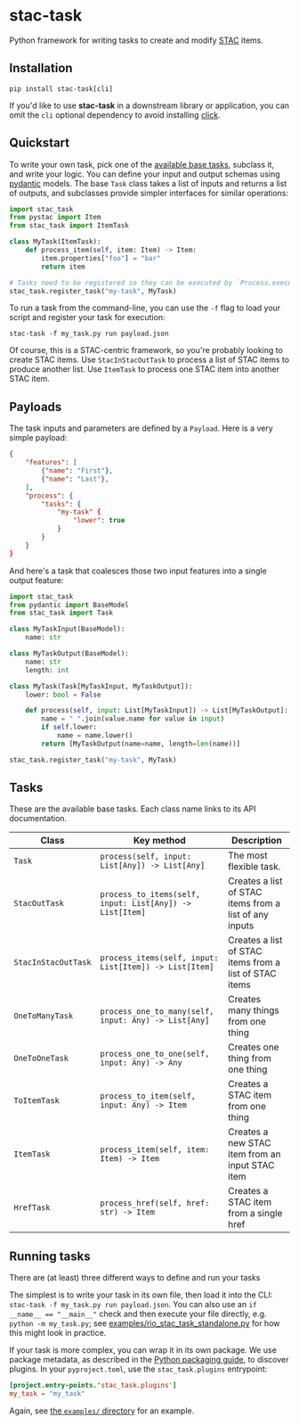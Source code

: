 # stac-task

Python framework for writing tasks to create and modify [STAC](https://stacspec.org/) items.

## Installation

```shell
pip install stac-task[cli]
```

If you'd like to use **stac-task** in a downstream library or application, you can omit the `cli` optional dependency to avoid installing [click](https://click.palletsprojects.com).

## Quickstart

To write your own task, pick one of the [available base tasks](#tasks), subclass it, and write your logic.
You can define your input and output schemas using [pydantic](https://docs.pydantic.dev/) models.
The base `Task` class takes a list of inputs and returns a list of outputs, and subclasses provide simpler interfaces for similar operations:

```python
import stac_task
from pystac import Item
from stac_task import ItemTask

class MyTask(ItemTask):
    def process_item(self, item: Item) -> Item:
        item.properties["foo"] = "bar"
        return item

# Tasks need to be registered so they can be executed by `Process.execute`
stac_task.register_task("my-task", MyTask)
```

To run a task from the command-line, you can use the `-f` flag to load your script and register your task for execution:

```shell
stac-task -f my_task.py run payload.json
```

Of course, this is a STAC-centric framework, so you're probably looking to create STAC items.
Use `StacInStacOutTask` to process a list of STAC items to produce another list.
Use `ItemTask` to process one STAC item into another STAC item.

## Payloads

The task inputs and parameters are defined by a `Payload`.
Here is a very simple payload:

```json
{
    "features": [
        {"name": "First"},
        {"name": "Last"},
    ],
    "process": {
        "tasks": {
            "my-task" {
                "lower": true
            }
        }
    }
}
```

And here's a task that coalesces those two input features into a single output feature:

```python
import stac_task
from pydantic import BaseModel
from stac_task import Task

class MyTaskInput(BaseModel):
    name: str

class MyTaskOutput(BaseModel):
    name: str
    length: int

class MyTask(Task[MyTaskInput, MyTaskOutput]):
    lower: bool = False

    def process(self, input: List[MyTaskInput]) -> List[MyTaskOutput]:
        name = " ".join(value.name for value in input)
        if self.lower:
            name = name.lower()
        return [MyTaskOutput(name=name, length=len(name))]

stac_task.register_task("my-task", MyTask)
```

## Tasks

These are the available base tasks.
Each class name links to its API documentation.

| Class | Key method | Description |
| -- | -- | -- |
| `Task` | `process(self, input: List[Any]) -> List[Any]` | The most flexible task. |
| `StacOutTask` | `process_to_items(self, input: List[Any]) -> List[Item]` | Creates a list of STAC items from a list of any inputs |
| `StacInStacOutTask` | `process_items(self, input: List[Item]) -> List[Item]` | Creates a list of STAC items from a list of STAC items |
| `OneToManyTask` | `process_one_to_many(self, input: Any) -> List[Any]` | Creates many things from one thing |
| `OneToOneTask` | `process_one_to_one(self, input: Any) -> Any` | Creates one thing from one thing |
| `ToItemTask` | `process_to_item(self, input: Any) -> Item` | Creates a STAC item from one thing |
| `ItemTask` | `process_item(self, item: Item) -> Item` | Creates a new STAC item from an input STAC item |
| `HrefTask` | `process_href(self, href: str) -> Item` | Creates a STAC item from a single href |

## Running tasks

There are (at least) three different ways to define and run your tasks

The simplest is to write your task in its own file, then load it into the CLI: `stac-task -f my_task.py run payload.json`.
You can also use an `if __name__ == "__main__"` check and then execute your file directly, e.g. `python -m my_task.py`; see [examples/rio_stac_task_standalone.py](examples/rio_stac_task_standalone.py) for how this might look in practice.

If your task is more complex, you can wrap it in its own package.
We use package metadata, as described in the [Python packaging guide](https://packaging.python.org/en/latest/guides/creating-and-discovering-plugins/#using-package-metadata), to discover plugins.
In your `pyproject.toml`, use the `stac_task.plugins` entrypoint:

```toml
[project.entry-points.'stac_task.plugins']
my_task = "my_task"
```

Again, see [the `examples/` directory](examples/rio_stac_task/pyproject.toml) for an example.
